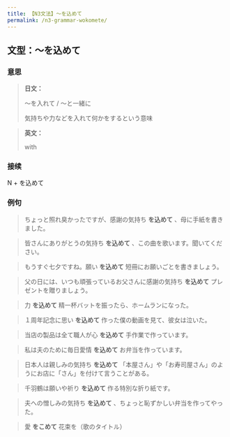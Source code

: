 ```yaml
---
title: 【N3文法】〜を込めて
permalink: /n3-grammar-wokomete/
---
```


## 文型：〜を込めて

### 意思

> **日文：**
> 
> 〜を入れて / 〜と一緒に
> 
> 気持ちや力などを入れて何かをするという意味


> **英文：**
> 
> with


### 接续

N + を込めて

### 例句

> ちょっと照れ臭かったですが、感謝の気持ち **を込めて** 、母に手紙を書きました。

> 皆さんにありがとうの気持ち **を込めて** 、この曲を歌います。聞いてください。

> もうすぐ七夕ですね。願い **を込めて** 短冊にお願いごとを書きましょう。

> 父の日には、いつも頑張っているお父さんに感謝の気持ち **を込めて** プレゼントを贈りましょう。

> 力 **を込めて** 精一杯バットを振ったら、ホームランになった。

> １周年記念に思い **を込めて** 作った僕の動画を見て、彼女は泣いた。

> 当店の製品は全て職人が心 **を込めて** 手作業で作っています。

> 私は夫のために毎日愛情 **を込めて** お弁当を作っています。

> 日本人は親しみの気持ち **を込めて** 「本屋さん」や「お寿司屋さん」のようにお店に「さん」を付けて言うことがある。

> 千羽鶴は願いや祈り **を込めて** 作る特別な折り紙です。

> 夫への憎しみの気持ち **を込めて** 、ちょっと恥ずかしい弁当を作ってやった。

> 愛 **をこめて** 花束を（歌のタイトル）

